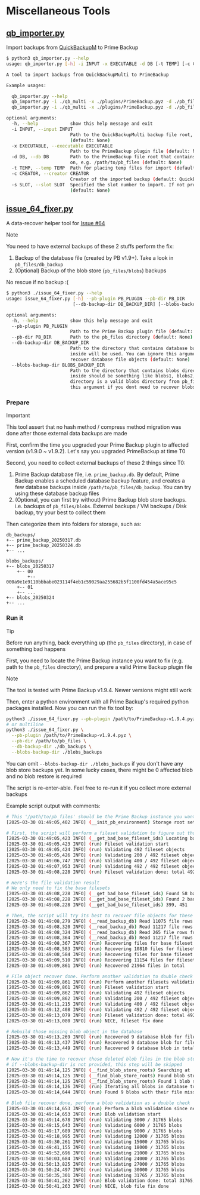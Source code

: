 # Miscellaneous Tools

## [qb_importer.py](qb_importer.py)

Import backups from [QuickBackupM](https://github.com/TISUnion/QuickBackupM) to Prime Backup

```bash
$ python3 qb_importer.py --help
usage: qb_importer.py [-h] -i INPUT -x EXECUTABLE -d DB [-t TEMP] [-c CREATOR] [-s SLOT]

A tool to import backups from QuickBackupMulti to PrimeBackup

Example usages:

  qb_importer.py --help
  qb_importer.py -i ./qb_multi -x ./plugins/PrimeBackup.pyz -d ./pb_files -c Steve
  qb_importer.py -i ./qb_multi -x ./plugins/PrimeBackup.pyz -d ./pb_files --slot 1

optional arguments:
  -h, --help            show this help message and exit
  -i INPUT, --input INPUT
                        Path to the QuickBackupMulti backup file root, e.g. /path/to/qb_multi 
                        (default: None)
  -x EXECUTABLE, --executable EXECUTABLE
                        Path to the PrimeBackup plugin file (default: None)
  -d DB, --db DB        Path to the PrimeBackup file root that contains the database file and so
                        on, e.g. /path/to/pb_files (default: None)
  -t TEMP, --temp TEMP  Path for placing temp files for import (default: ./qb_importer_temp)
  -c CREATOR, --creator CREATOR
                        Creator of the imported backup (default: QuickBackupM)
  -s SLOT, --slot SLOT  Specified the slot number to import. If not provided, import all slots
                        (default: None)
```

## [issue_64_fixer.py](issue_64_fixer.py)

A data-recover helper tool for [Issue #64](https://github.com/TISUnion/PrimeBackup/issues/64)

> [!NOTE]  
> You need to have external backups of these 2 stuffs perform the fix:
> 1. Backup of the database file (created by PB v1.9+). Take a look in `pb_files/db_backup`
> 2. (Optional) Backup of the blob store (`pb_files/blobs`) backups
> 
> No rescue if no backup :(

```bash
$ python3 ./issue_64_fixer.py --help
usage: issue_64_fixer.py [-h] --pb-plugin PB_PLUGIN --pb-dir PB_DIR
                         [--db-backup-dir DB_BACKUP_DIR] [--blobs-backup-dir BLOBS_BACKUP_DIR]

optional arguments:
  -h, --help            show this help message and exit
  --pb-plugin PB_PLUGIN
                        Path to the Prime Backup plugin file (default: None)
  --pb-dir PB_DIR       Path to the pb_files directory (default: None)
  --db-backup-dir DB_BACKUP_DIR
                        Path to the directory that contains database backup files. All .db files    
                        inside will be used. You can ignore this argument if you dont need to       
                        recover database file objects (default: None)
  --blobs-backup-dir BLOBS_BACKUP_DIR
                        Path to the directory that contains blobs directory backups. Directories    
                        inside should be something like blobs1, blobs2, blobs3, where each
                        directory is a valid blobs directory from pb_files/blobs. You can ignore    
                        this argument if you dont need to recover blobs (default: None)
```

### Prepare

> [!IMPORTANT]
> This tool assert that no hash method / compress method migration was done after those external data backups are made

First, confirm the time you upgraded your Prime Backup plugin to affected version (v1.9.0 ~ v1.9.2). Let's say you upgraded PrimeBackup at time T0

Second, you need to collect external backups of these 2 things since T0:

1. Prime Backup database file, i.e. `prime_backup.db`. By default, Prime Backup enables a scheduled database backup feature, 
   and creates a few database backups inside `/path/to/pb_files/db_backup`. You can try using these database backup files
2. (Optional, you can first try without) Prime Backup blob store backups. i.e. backups of `pb_files/blobs`.
   External backups / VM backups / Disk backup, try your best to collect them 

Then categorize them into folders for storage, such as:

```
db_backups/
+-- prime_backup_20250317.db
+-- prime_backup_20250324.db
+-- ...

blobs_backups/
+-- blobs_20250317
    +-- 00
        +-- 000a9e1e9110bbbabe023114f4eb1c59029aa255682b5f1100fd454a5ace95c5
    +-- 01
    +-- ...
+-- blobs_20250324
+-- ...
```

### Run it

> [!TIP]
> Before run anything, back everything up (the `pb_files` directory), in case of something bad happens

First, you need to locate the Prime Backup instance you want to fix (e.g. path to the `pb_files` directory), and prepare a valid Prime Backup plugin file

> [!NOTE]  
> The tool is tested with Prime Backup v1.9.4. Newer versions might still work

Then, enter a python environment with all Prime Backup's required python packages installed.
Now you can run the fix tool by:

```bash
python3 ./issue_64_fixer.py --pb-plugin /path/to/PrimeBackup-v1.9.4.pyz --pb-dir /path/to/pb_files --db-backup-dir ./db_backups --blobs-backup-dir ./blobs_backups
# or multiline
python3 ./issue_64_fixer.py \
  --pb-plugin /path/to/PrimeBackup-v1.9.4.pyz \
  --pb-dir /path/to/pb_files \
  --db-backup-dir ./db_backups \
  --blobs-backup-dir ./blobs_backups
```

You can omit `--blobs-backup-dir ./blobs_backups` if you don't have any blob store backups yet.
In some lucky cases, there might be 0 affected blob and no blob restore is required

The script is re-enter-able. Feel free to re-run it if you collect more external backups

Example script output with comments:

```bash
# This '/path/to/pb_files' should be the Prime Backup instance you want to fix, value from --pb-dir
[2025-03-30 01:49:05,402 INFO] (__init_pb_environment) Storage root set to '/path/to/pb_files'

# First, the script will perform a fileset validation to figure out those corrupt filesets
[2025-03-30 01:49:05,423 INFO] (__get_bad_base_fileset_ids) Locating bad fileset ids
[2025-03-30 01:49:05,423 INFO] (run) Fileset validation start
[2025-03-30 01:49:05,424 INFO] (run) Validating 492 fileset objects
[2025-03-30 01:49:05,426 INFO] (run) Validating 200 / 492 fileset objects
[2025-03-30 01:49:06,747 INFO] (run) Validating 400 / 492 fileset objects
[2025-03-30 01:49:07,953 INFO] (run) Validating 492 / 492 fileset objects
[2025-03-30 01:49:08,228 INFO] (run) Fileset validation done: total 492, validated 492, ok 434, bad 58

# Here's the file validation result
# We only need to fix the base filesets
[2025-03-30 01:49:08,228 INFO] (__get_bad_base_fileset_ids) Found 58 bad filesets
[2025-03-30 01:49:08,228 INFO] (__get_bad_base_fileset_ids) Found 2 bad base filesets
[2025-03-30 01:49:08,228 INFO] (__get_bad_base_fileset_ids) 399, 451

# Then, the script will try its best to recover file objects for these bad filesets, from all database files inside --db-backup-dir
[2025-03-30 01:49:08,279 INFO] (__read_backup_db) Read 11075 file rows for fileset 399 from database '/path/to/db_backups/prime_backup_20250317.db'
[2025-03-30 01:49:08,320 INFO] (__read_backup_db) Read 11217 file rows for fileset 451 from database '/path/to/db_backups/prime_backup_20250317.db'
[2025-03-30 01:49:08,324 INFO] (__read_backup_db) Read 265 file rows for fileset 399 from database '/path/to/db_backups/prime_backup_20250324.db'
[2025-03-30 01:49:08,364 INFO] (__read_backup_db) Read 11217 file rows for fileset 451 from database '/path/to/db_backups/prime_backup_20250324.db'
[2025-03-30 01:49:08,367 INFO] (run) Recovering files for base fileset 399
[2025-03-30 01:49:08,583 INFO] (run) Recovering 10810 files for fileset 399
[2025-03-30 01:49:08,584 INFO] (run) Recovering files for base fileset 451
[2025-03-30 01:49:09,510 INFO] (run) Recovering 11154 files for fileset 451
[2025-03-30 01:49:09,861 INFO] (run) Recovered 21964 files in total

# File object recover done. Perform another validation to double check the state
[2025-03-30 01:49:09,861 INFO] (run) Perform another filesets validation since new files were added
[2025-03-30 01:49:09,861 INFO] (run) Fileset validation start
[2025-03-30 01:49:09,862 INFO] (run) Validating 492 fileset objects
[2025-03-30 01:49:09,862 INFO] (run) Validating 200 / 492 fileset objects
[2025-03-30 01:49:11,215 INFO] (run) Validating 400 / 492 fileset objects
[2025-03-30 01:49:12,408 INFO] (run) Validating 492 / 492 fileset objects
[2025-03-30 01:49:13,079 INFO] (run) Fileset validation done: total 492, validated 492, ok 492, bad 0
[2025-03-30 01:49:13,080 INFO] (run) NICE, fileset fix done

# Rebuild those missing blob object in the database
[2025-03-30 01:49:13,269 INFO] (run) Recovered 9 database blob for fileset 399
[2025-03-30 01:49:13,437 INFO] (run) Recovered 0 database blob for fileset 451
[2025-03-30 01:49:13,449 INFO] (run) Recovered 9 database blob in total

# Now it's the time to recover those deleted blob files in the blob store
# if --blobs-backup-dir is not provided, this step will be skipped
[2025-03-30 01:49:14,125 INFO] (__find_blob_store_roots) Searching at 'blobs_backups' for blob storage roots, for hash_method blake3 with hex length 64
[2025-03-30 01:49:14,125 INFO] (__find_blob_store_roots) Found blob store root at '/path/to/blobs_backups/blobs_20250324'
[2025-03-30 01:49:14,125 INFO] (__find_blob_store_roots) Found 1 blob store roots in total
[2025-03-30 01:49:14,126 INFO] (run) Iterating all blobs in database to check if there is any missing blobs
[2025-03-30 01:49:14,644 INFO] (run) Found 9 blobs with their file missing, and recovered 9 blob files in total

# Blob file recover done, perform a blob validation as a double check
[2025-03-30 01:49:14,653 INFO] (run) Perform a blob validation since new files were added
[2025-03-30 01:49:14,653 INFO] (run) Blob validation start
[2025-03-30 01:49:14,678 INFO] (run) Validating 3000 / 31765 blobs
[2025-03-30 01:49:15,643 INFO] (run) Validating 6000 / 31765 blobs
[2025-03-30 01:49:17,689 INFO] (run) Validating 9000 / 31765 blobs
[2025-03-30 01:49:18,995 INFO] (run) Validating 12000 / 31765 blobs
[2025-03-30 01:49:30,261 INFO] (run) Validating 15000 / 31765 blobs
[2025-03-30 01:49:41,155 INFO] (run) Validating 18000 / 31765 blobs
[2025-03-30 01:49:52,696 INFO] (run) Validating 21000 / 31765 blobs
[2025-03-30 01:50:03,684 INFO] (run) Validating 24000 / 31765 blobs
[2025-03-30 01:50:13,825 INFO] (run) Validating 27000 / 31765 blobs
[2025-03-30 01:50:24,497 INFO] (run) Validating 30000 / 31765 blobs
[2025-03-30 01:50:35,301 INFO] (run) Validating 31765 / 31765 blobs
[2025-03-30 01:50:41,262 INFO] (run) Blob validation done: total 31765, validated 31765, ok 31765, bad 0
[2025-03-30 01:50:41,263 INFO] (run) NICE, blob file fix done
```
